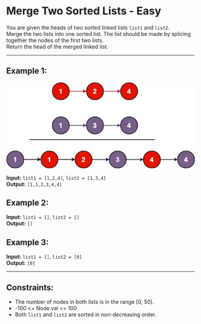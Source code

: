 
# Merge Two Sorted Lists - Easy

You are given the heads of two sorted linked lists `list1` and `list2`.  
Merge the two lists into one sorted list. The list should be made by splicing together the nodes of the first two lists.  
Return the head of the merged linked list.

---

## Example 1:

![Merge Two Sorted Lists](merge-two-sorted-lists.png)

**Input:** `list1 = [1,2,4]`, `list2 = [1,3,4]`  
**Output:** `[1,1,2,3,4,4]`

## Example 2:

**Input:** `list1 = []`, `list2 = []`  
**Output:** `[]`

## Example 3:

**Input:** `list1 = []`, `list2 = [0]`  
**Output:** `[0]`

---

## Constraints:
- The number of nodes in both lists is in the range [0, 50].
- -100 <= Node.val <= 100
- Both `list1` and `list2` are sorted in non-decreasing order.
